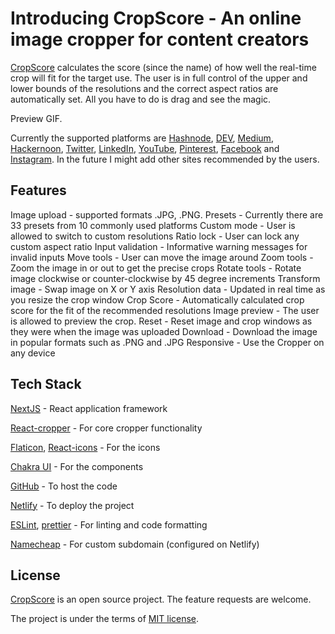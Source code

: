 # Introducing CropScore - An online image cropper for content creators

[CropScore](https://cropper.madza.dev) calculates the score (since the name) of how well the real-time crop will fit for the target use. The user is in full control of the upper and lower bounds of the resolutions and the correct aspect ratios are automatically set. All you have to do is drag and see the magic.

Preview GIF.

Currently the supported platforms are [Hashnode](https://hashnode.com), [DEV](https://dev.to), [Medium](https://medium.com), [Hackernoon](https://hackernoon.com), [Twitter](https://twitter.com), [LinkedIn](https://linkedin.com), [YouTube](https://youtube.com), [Pinterest](https://pinterest.com), [Facebook](https://facebook.com) and [Instagram](https://instagram.com). In the future I might add other sites recommended by the users.

## Features

Image upload - supported formats .JPG, .PNG.
Presets - Currently there are 33 presets from 10 commonly used platforms
Custom mode - User is allowed to switch to custom resolutions
Ratio lock - User can lock any custom aspect ratio
Input validation - Informative warning messages for invalid inputs
Move tools - User can move the image around
Zoom tools - Zoom the image in or out to get the precise crops
Rotate tools - Rotate image clockwise or counter-clockwise by 45 degree increments
Transform image - Swap image on X or Y axis
Resolution data - Updated in real time as you resize the crop window
Crop Score - Automatically calculated crop score for the fit of the recommended resolutions
Image preview - The user is allowed to preview the crop.
Reset - Reset image and crop windows as they were when the image was uploaded
Download - Download the image in popular formats such as .PNG and .JPG
Responsive - Use the Cropper on any device

## Tech Stack

[NextJS](https://nextjs.org/) - React application framework

[React-cropper](https://www.npmjs.com/package/react-cropper) - For core cropper functionality

[Flaticon](https://www.flaticon.com/), [React-icons](https://react-icons.github.io/react-icons/) - For the icons

[Chakra UI](https://chakra-ui.com/) - For the components

[GitHub](https:/github.com) - To host the code

[Netlify](https://netlify.com) - To deploy the project

[ESLint](https://eslint.org/), [prettier](https://prettier.io/) - For linting and code formatting

[Namecheap](https://www.namecheap.com/) - For custom subdomain (configured on Netlify)

## License

[CropScore](https://cropper.madza.dev) is an open source project. The feature requests are welcome.

The project is under the terms of [MIT license](https://choosealicense.com/licenses/mit/).
